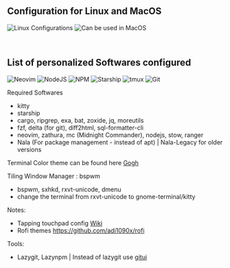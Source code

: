
[comment]: <> (Batches are used from https://github.com/alexandresanlim/Badges4-README.md)

## Configuration for Linux and MacOS

![Linux Configurations](https://img.shields.io/badge/Linux-FCC624?style=for-the-badge&logo=linux&logoColor=black)
![Can be used in MacOS](https://img.shields.io/badge/mac%20os-000000?style=for-the-badge&logo=apple&logoColor=white)

<br>

## List of personalized Softwares configured

![Neovim](https://img.shields.io/badge/NeoVim-%2357A143.svg?&style=for-the-badge&logo=neovim&logoColor=white)
![NodeJS](https://img.shields.io/badge/Node.js-339933?style=for-the-badge&logo=nodedotjs&logoColor=white)
![NPM](https://img.shields.io/badge/npm-CB3837?style=for-the-badge&logo=npm&logoColor=white)
![Starship](https://img.shields.io/badge/starship-DD0B78?style=for-the-badge&logo=starship&logoColor=white)
![tmux](https://img.shields.io/badge/tmux-1BB91F?style=for-the-badge&logo=tmux&logoColor=white)
![Git](https://img.shields.io/badge/GIT-E44C30?style=for-the-badge&logo=git&logoColor=white)

Required Softwares 

- kitty
- starship
- cargo, ripgrep, exa, bat, zoxide, jq, moreutils
- fzf, delta (for git), diff2html, sql-formatter-cli
- neovim, zathura, mc (Midnight Commander), nodejs, stow, ranger
- Nala (For package management - instead of apt) | Nala-Legacy for older versions

Terminal Color theme can be found here <a href="https://github.com/Gogh-Co/Gogh"> Gogh </a>

Tiling Window Manager : bspwm

- bspwm, sxhkd, rxvt-unicode, dmenu
- change the terminal from rxvt-unicode to gnome-terminal/kitty

Notes:
- Tapping touchpad config <a href="https://wiki.archlinux.org/title/Libinput#Via_Xorg_configuration_file"> Wiki </a>
- Rofi themes 
https://github.com/adi1090x/rofi

Tools:
- Lazygit, Lazynpm | Instead of lazygit use <a href="https://github.com/extrawurst/gitui/releases/tag/v0.21.0"> gitui </a>
